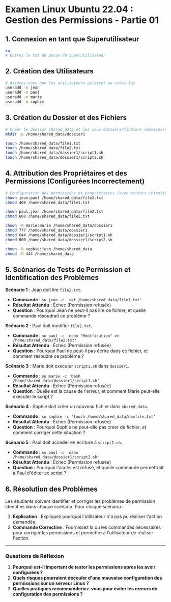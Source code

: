 # Examen Linux Ubuntu 22.04 : Gestion des Permissions - Partie 01
## 1. Connexion en tant que Superutilisateur

```bash
su
# Entrez le mot de passe du superutilisateur
```

## 2. Création des Utilisateurs

```bash
# Assurez-vous que les utilisateurs existent ou créez-les
useradd -m jean
useradd -m paul
useradd -m marie
useradd -m sophie
```

## 3. Création du Dossier et des Fichiers

```bash
# Créer le dossier shared_data et les sous-dossiers/fichiers nécessaires
mkdir -p /home/shared_data/dossier1

touch /home/shared_data/file1.txt
touch /home/shared_data/file2.txt
touch /home/shared_data/dossier1/script1.sh
touch /home/shared_data/dossier1/script2.sh
```

## 4. Attribution des Propriétaires et des Permissions (Configurées Incorrectement)

```bash
# Configuration des permissions et propriétaires (avec erreurs intentionnelles)
chown jean:paul /home/shared_data/file1.txt
chmod 400 /home/shared_data/file1.txt

chown paul:jean /home/shared_data/file2.txt
chmod 600 /home/shared_data/file2.txt

chown -R marie:marie /home/shared_data/dossier1
chmod 777 /home/shared_data/dossier1
chmod 644 /home/shared_data/dossier1/script1.sh
chmod 000 /home/shared_data/dossier1/script2.sh

chown -R sophie:jean /home/shared_data
chmod -R 444 /home/shared_data
```

## 5. Scénarios de Tests de Permission et Identification des Problèmes

**Scénario 1** : Jean doit lire `file1.txt`.

- **Commande** : `su jean -c 'cat /home/shared_data/file1.txt'`
- **Résultat Attendu** : Échec (Permission refusée)
- **Question** : Pourquoi Jean ne peut-il pas lire ce fichier, et quelle commande résoudrait ce problème ?

**Scénario 2** : Paul doit modifier `file2.txt`.

- **Commande** : `su paul -c 'echo "Modification" >> /home/shared_data/file2.txt'`
- **Résultat Attendu** : Échec (Permission refusée)
- **Question** : Pourquoi Paul ne peut-il pas écrire dans ce fichier, et comment résoudre ce problème ?

**Scénario 3** : Marie doit exécuter `script1.sh` dans `dossier1`.

- **Commande** : `su marie -c 'bash /home/shared_data/dossier1/script1.sh'`
- **Résultat Attendu** : Échec (Permission refusée)
- **Question** : Quelle est la cause de l'erreur, et comment Marie peut-elle exécuter le script ?

**Scénario 4** : Sophie doit créer un nouveau fichier dans `shared_data`.

- **Commande** : `su sophie -c 'touch /home/shared_data/newfile.txt'`
- **Résultat Attendu** : Échec (Permission refusée)
- **Question** : Pourquoi Sophie ne peut-elle pas créer de fichier, et comment corriger cette situation ?

**Scénario 5** : Paul doit accéder en écriture à `script2.sh`.

- **Commande** : `su paul -c 'nano /home/shared_data/dossier1/script2.sh'`
- **Résultat Attendu** : Échec (Permission refusée)
- **Question** : Pourquoi l'accès est refusé, et quelle commande permettrait à Paul d'éditer ce script ?

## 6. Résolution des Problèmes

Les étudiants doivent identifier et corriger les problèmes de permission identifiés dans chaque scénario. Pour chaque scénario :

1. **Explication** : Expliquez pourquoi l'utilisateur n'a pas pu réaliser l'action demandée.
2. **Commande Corrective** : Fournissez la ou les commandes nécessaires pour corriger les permissions et permettre à l'utilisateur de réaliser l'action.

---

### Questions de Réflexion

1. **Pourquoi est-il important de tester les permissions après les avoir configurées ?**
2. **Quels risques pourraient découler d'une mauvaise configuration des permissions sur un serveur Linux ?**
3. **Quelles pratiques recommanderiez-vous pour éviter les erreurs de configuration des permissions ?**

